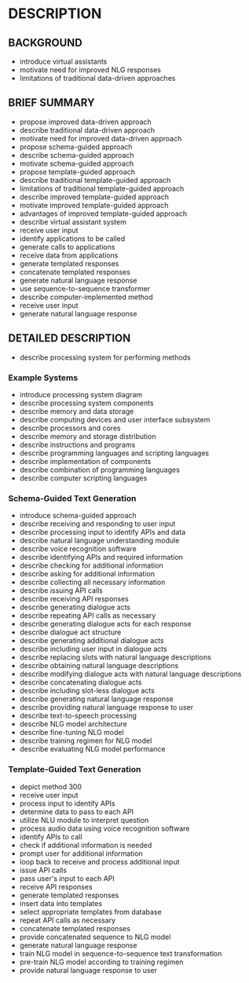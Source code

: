 # DESCRIPTION

## BACKGROUND

- introduce virtual assistants
- motivate need for improved NLG responses
- limitations of traditional data-driven approaches

## BRIEF SUMMARY

- propose improved data-driven approach
- describe traditional data-driven approach
- motivate need for improved data-driven approach
- propose schema-guided approach
- describe schema-guided approach
- motivate schema-guided approach
- propose template-guided approach
- describe traditional template-guided approach
- limitations of traditional template-guided approach
- describe improved template-guided approach
- motivate improved template-guided approach
- advantages of improved template-guided approach
- describe virtual assistant system
- receive user input
- identify applications to be called
- generate calls to applications
- receive data from applications
- generate templated responses
- concatenate templated responses
- generate natural language response
- use sequence-to-sequence transformer
- describe computer-implemented method
- receive user input
- generate natural language response

## DETAILED DESCRIPTION

- describe processing system for performing methods

### Example Systems

- introduce processing system diagram
- describe processing system components
- describe memory and data storage
- describe computing devices and user interface subsystem
- describe processors and cores
- describe memory and storage distribution
- describe instructions and programs
- describe programming languages and scripting languages
- describe implementation of components
- describe combination of programming languages
- describe computer scripting languages

### Schema-Guided Text Generation

- introduce schema-guided approach
- describe receiving and responding to user input
- describe processing input to identify APIs and data
- describe natural language understanding module
- describe voice recognition software
- describe identifying APIs and required information
- describe checking for additional information
- describe asking for additional information
- describe collecting all necessary information
- describe issuing API calls
- describe receiving API responses
- describe generating dialogue acts
- describe repeating API calls as necessary
- describe generating dialogue acts for each response
- describe dialogue act structure
- describe generating additional dialogue acts
- describe including user input in dialogue acts
- describe replacing slots with natural language descriptions
- describe obtaining natural language descriptions
- describe modifying dialogue acts with natural language descriptions
- describe concatenating dialogue acts
- describe including slot-less dialogue acts
- describe generating natural language response
- describe providing natural language response to user
- describe text-to-speech processing
- describe NLG model architecture
- describe fine-tuning NLG model
- describe training regimen for NLG model
- describe evaluating NLG model performance

### Template-Guided Text Generation

- depict method 300
- receive user input
- process input to identify APIs
- determine data to pass to each API
- utilize NLU module to interpret question
- process audio data using voice recognition software
- identify APIs to call
- check if additional information is needed
- prompt user for additional information
- loop back to receive and process additional input
- issue API calls
- pass user's input to each API
- receive API responses
- generate templated responses
- insert data into templates
- select appropriate templates from database
- repeat API calls as necessary
- concatenate templated responses
- provide concatenated sequence to NLG model
- generate natural language response
- train NLG model in sequence-to-sequence text transformation
- pre-train NLG model according to training regimen
- provide natural language response to user

